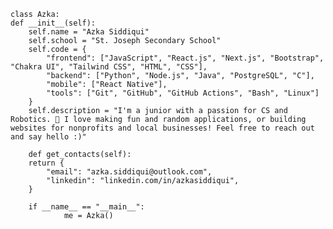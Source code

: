

    class Azka:
    def __init__(self):
        self.name = "Azka Siddiqui"
        self.school = "St. Joseph Secondary School"
        self.code = {
            "frontend": ["JavaScript", "React.js", "Next.js", "Bootstrap", "Chakra UI", "Tailwind CSS", "HTML", "CSS"],
            "backend": ["Python", "Node.js", "Java", "PostgreSQL", "C"],
            "mobile": ["React Native"],
            "tools": ["Git", "GitHub", "GitHub Actions", "Bash", "Linux"]
        }
        self.description = "I'm a junior with a passion for CS and Robotics. 🙂 I love making fun and random applications, or building websites for nonprofits and local businesses! Feel free to reach out and say hello :)"
        
        def get_contacts(self):
        return {
            "email": "azka.siddiqui@outlook.com",
            "linkedin": "linkedin.com/in/azkasiddiqui",
        }
        
        if __name__ == "__main__":
                me = Azka()


